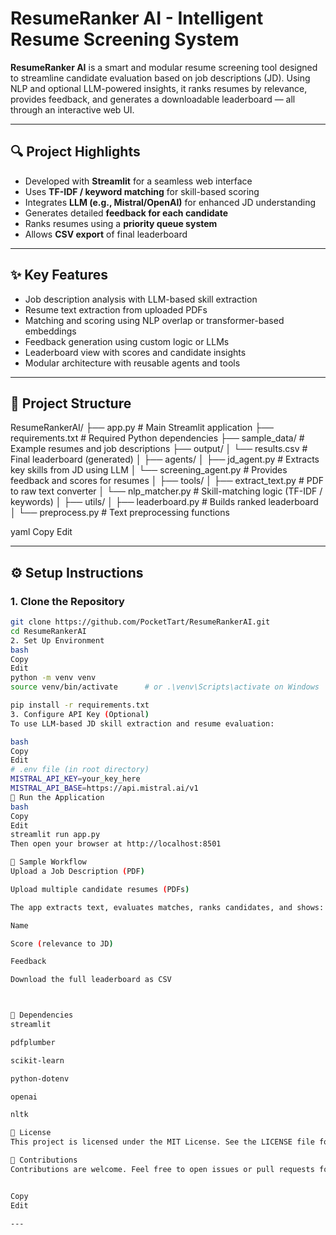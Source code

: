 # ResumeRanker AI - Intelligent Resume Screening System

**ResumeRanker AI** is a smart and modular resume screening tool designed to streamline candidate evaluation based on job descriptions (JD). Using NLP and optional LLM-powered insights, it ranks resumes by relevance, provides feedback, and generates a downloadable leaderboard — all through an interactive web UI.

---

## 🔍 Project Highlights

- Developed with **Streamlit** for a seamless web interface
- Uses **TF-IDF / keyword matching** for skill-based scoring
- Integrates **LLM (e.g., Mistral/OpenAI)** for enhanced JD understanding
- Generates detailed **feedback for each candidate**
- Ranks resumes using a **priority queue system**
- Allows **CSV export** of final leaderboard

---

## ✨ Key Features

- Job description analysis with LLM-based skill extraction
- Resume text extraction from uploaded PDFs
- Matching and scoring using NLP overlap or transformer-based embeddings
- Feedback generation using custom logic or LLMs
- Leaderboard view with scores and candidate insights
- Modular architecture with reusable agents and tools

---

## 📁 Project Structure
ResumeRankerAI/
├── app.py # Main Streamlit application
├── requirements.txt # Required Python dependencies
├── sample_data/ # Example resumes and job descriptions
├── output/
│ └── results.csv # Final leaderboard (generated)
│
├── agents/
│ ├── jd_agent.py # Extracts key skills from JD using LLM
│ └── screening_agent.py # Provides feedback and scores for resumes
│
├── tools/
│ ├── extract_text.py # PDF to raw text converter
│ └── nlp_matcher.py # Skill-matching logic (TF-IDF / keywords)
│
├── utils/
│ ├── leaderboard.py # Builds ranked leaderboard
│ └── preprocess.py # Text preprocessing functions

yaml
Copy
Edit

---
## ⚙️ Setup Instructions

### 1. Clone the Repository

```bash
git clone https://github.com/PocketTart/ResumeRankerAI.git
cd ResumeRankerAI
2. Set Up Environment
bash
Copy
Edit
python -m venv venv
source venv/bin/activate      # or .\venv\Scripts\activate on Windows

pip install -r requirements.txt
3. Configure API Key (Optional)
To use LLM-based JD skill extraction and resume evaluation:

bash
Copy
Edit
# .env file (in root directory)
MISTRAL_API_KEY=your_key_here
MISTRAL_API_BASE=https://api.mistral.ai/v1
🚀 Run the Application
bash
Copy
Edit
streamlit run app.py
Then open your browser at http://localhost:8501

🧪 Sample Workflow
Upload a Job Description (PDF)

Upload multiple candidate resumes (PDFs)

The app extracts text, evaluates matches, ranks candidates, and shows:

Name

Score (relevance to JD)

Feedback

Download the full leaderboard as CSV



📌 Dependencies
streamlit

pdfplumber

scikit-learn

python-dotenv

openai 

nltk

📄 License
This project is licensed under the MIT License. See the LICENSE file for details.

🤝 Contributions
Contributions are welcome. Feel free to open issues or pull requests for enhancements, bug fixes, or new features.


Copy
Edit

---